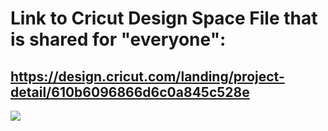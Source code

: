 # Link to Cricut Design Space File that is shared for "everyone":

## https://design.cricut.com/landing/project-detail/610b6096866d6c0a845c528e

<img src="https://github.com/GadgetAngel/Cricut_Voron_Logos/blob/main/images/Cricut_Queen_Voron2.4Logo_BackPanel.png?raw=true" />
